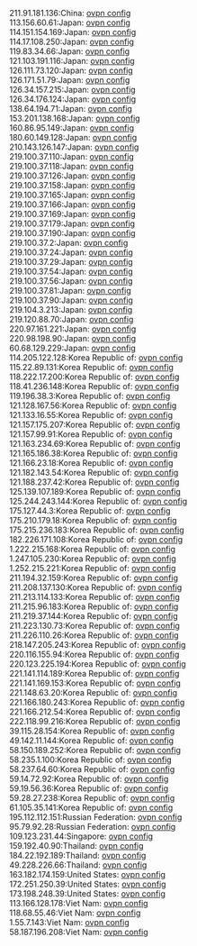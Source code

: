211.91.181.136:China: [ovpn config](vpn/211_91_181_136.ovpn)  
113.156.60.61:Japan: [ovpn config](vpn/113_156_60_61.ovpn)  
114.151.154.169:Japan: [ovpn config](vpn/114_151_154_169.ovpn)  
114.17.108.250:Japan: [ovpn config](vpn/114_17_108_250.ovpn)  
119.83.34.66:Japan: [ovpn config](vpn/119_83_34_66.ovpn)  
121.103.191.116:Japan: [ovpn config](vpn/121_103_191_116.ovpn)  
126.111.73.120:Japan: [ovpn config](vpn/126_111_73_120.ovpn)  
126.171.51.79:Japan: [ovpn config](vpn/126_171_51_79.ovpn)  
126.34.157.215:Japan: [ovpn config](vpn/126_34_157_215.ovpn)  
126.34.176.124:Japan: [ovpn config](vpn/126_34_176_124.ovpn)  
138.64.194.71:Japan: [ovpn config](vpn/138_64_194_71.ovpn)  
153.201.138.168:Japan: [ovpn config](vpn/153_201_138_168.ovpn)  
160.86.95.149:Japan: [ovpn config](vpn/160_86_95_149.ovpn)  
180.60.149.128:Japan: [ovpn config](vpn/180_60_149_128.ovpn)  
210.143.126.147:Japan: [ovpn config](vpn/210_143_126_147.ovpn)  
219.100.37.110:Japan: [ovpn config](vpn/219_100_37_110.ovpn)  
219.100.37.118:Japan: [ovpn config](vpn/219_100_37_118.ovpn)  
219.100.37.126:Japan: [ovpn config](vpn/219_100_37_126.ovpn)  
219.100.37.158:Japan: [ovpn config](vpn/219_100_37_158.ovpn)  
219.100.37.165:Japan: [ovpn config](vpn/219_100_37_165.ovpn)  
219.100.37.166:Japan: [ovpn config](vpn/219_100_37_166.ovpn)  
219.100.37.169:Japan: [ovpn config](vpn/219_100_37_169.ovpn)  
219.100.37.179:Japan: [ovpn config](vpn/219_100_37_179.ovpn)  
219.100.37.190:Japan: [ovpn config](vpn/219_100_37_190.ovpn)  
219.100.37.2:Japan: [ovpn config](vpn/219_100_37_2.ovpn)  
219.100.37.24:Japan: [ovpn config](vpn/219_100_37_24.ovpn)  
219.100.37.29:Japan: [ovpn config](vpn/219_100_37_29.ovpn)  
219.100.37.54:Japan: [ovpn config](vpn/219_100_37_54.ovpn)  
219.100.37.56:Japan: [ovpn config](vpn/219_100_37_56.ovpn)  
219.100.37.81:Japan: [ovpn config](vpn/219_100_37_81.ovpn)  
219.100.37.90:Japan: [ovpn config](vpn/219_100_37_90.ovpn)  
219.104.3.213:Japan: [ovpn config](vpn/219_104_3_213.ovpn)  
219.120.88.70:Japan: [ovpn config](vpn/219_120_88_70.ovpn)  
220.97.161.221:Japan: [ovpn config](vpn/220_97_161_221.ovpn)  
220.98.198.90:Japan: [ovpn config](vpn/220_98_198_90.ovpn)  
60.68.129.229:Japan: [ovpn config](vpn/60_68_129_229.ovpn)  
114.205.122.128:Korea Republic of: [ovpn config](vpn/114_205_122_128.ovpn)  
115.22.89.131:Korea Republic of: [ovpn config](vpn/115_22_89_131.ovpn)  
118.222.17.200:Korea Republic of: [ovpn config](vpn/118_222_17_200.ovpn)  
118.41.236.148:Korea Republic of: [ovpn config](vpn/118_41_236_148.ovpn)  
119.196.38.3:Korea Republic of: [ovpn config](vpn/119_196_38_3.ovpn)  
121.128.167.56:Korea Republic of: [ovpn config](vpn/121_128_167_56.ovpn)  
121.133.16.55:Korea Republic of: [ovpn config](vpn/121_133_16_55.ovpn)  
121.157.175.207:Korea Republic of: [ovpn config](vpn/121_157_175_207.ovpn)  
121.157.99.91:Korea Republic of: [ovpn config](vpn/121_157_99_91.ovpn)  
121.163.234.69:Korea Republic of: [ovpn config](vpn/121_163_234_69.ovpn)  
121.165.186.38:Korea Republic of: [ovpn config](vpn/121_165_186_38.ovpn)  
121.166.23.18:Korea Republic of: [ovpn config](vpn/121_166_23_18.ovpn)  
121.182.143.54:Korea Republic of: [ovpn config](vpn/121_182_143_54.ovpn)  
121.188.237.42:Korea Republic of: [ovpn config](vpn/121_188_237_42.ovpn)  
125.139.107.189:Korea Republic of: [ovpn config](vpn/125_139_107_189.ovpn)  
125.244.243.144:Korea Republic of: [ovpn config](vpn/125_244_243_144.ovpn)  
175.127.44.3:Korea Republic of: [ovpn config](vpn/175_127_44_3.ovpn)  
175.210.179.18:Korea Republic of: [ovpn config](vpn/175_210_179_18.ovpn)  
175.215.236.183:Korea Republic of: [ovpn config](vpn/175_215_236_183.ovpn)  
182.226.171.108:Korea Republic of: [ovpn config](vpn/182_226_171_108.ovpn)  
1.222.215.168:Korea Republic of: [ovpn config](vpn/1_222_215_168.ovpn)  
1.247.105.230:Korea Republic of: [ovpn config](vpn/1_247_105_230.ovpn)  
1.252.215.221:Korea Republic of: [ovpn config](vpn/1_252_215_221.ovpn)  
211.194.32.159:Korea Republic of: [ovpn config](vpn/211_194_32_159.ovpn)  
211.208.137.130:Korea Republic of: [ovpn config](vpn/211_208_137_130.ovpn)  
211.213.114.133:Korea Republic of: [ovpn config](vpn/211_213_114_133.ovpn)  
211.215.96.183:Korea Republic of: [ovpn config](vpn/211_215_96_183.ovpn)  
211.219.37.144:Korea Republic of: [ovpn config](vpn/211_219_37_144.ovpn)  
211.223.130.73:Korea Republic of: [ovpn config](vpn/211_223_130_73.ovpn)  
211.226.110.26:Korea Republic of: [ovpn config](vpn/211_226_110_26.ovpn)  
218.147.205.243:Korea Republic of: [ovpn config](vpn/218_147_205_243.ovpn)  
220.116.155.94:Korea Republic of: [ovpn config](vpn/220_116_155_94.ovpn)  
220.123.225.194:Korea Republic of: [ovpn config](vpn/220_123_225_194.ovpn)  
221.141.114.189:Korea Republic of: [ovpn config](vpn/221_141_114_189.ovpn)  
221.141.169.153:Korea Republic of: [ovpn config](vpn/221_141_169_153.ovpn)  
221.148.63.20:Korea Republic of: [ovpn config](vpn/221_148_63_20.ovpn)  
221.166.180.243:Korea Republic of: [ovpn config](vpn/221_166_180_243.ovpn)  
221.166.212.54:Korea Republic of: [ovpn config](vpn/221_166_212_54.ovpn)  
222.118.99.216:Korea Republic of: [ovpn config](vpn/222_118_99_216.ovpn)  
39.115.28.154:Korea Republic of: [ovpn config](vpn/39_115_28_154.ovpn)  
49.142.11.144:Korea Republic of: [ovpn config](vpn/49_142_11_144.ovpn)  
58.150.189.252:Korea Republic of: [ovpn config](vpn/58_150_189_252.ovpn)  
58.235.1.100:Korea Republic of: [ovpn config](vpn/58_235_1_100.ovpn)  
58.237.64.60:Korea Republic of: [ovpn config](vpn/58_237_64_60.ovpn)  
59.14.72.92:Korea Republic of: [ovpn config](vpn/59_14_72_92.ovpn)  
59.19.56.36:Korea Republic of: [ovpn config](vpn/59_19_56_36.ovpn)  
59.28.27.238:Korea Republic of: [ovpn config](vpn/59_28_27_238.ovpn)  
61.105.35.141:Korea Republic of: [ovpn config](vpn/61_105_35_141.ovpn)  
195.112.112.151:Russian Federation: [ovpn config](vpn/195_112_112_151.ovpn)  
95.79.92.28:Russian Federation: [ovpn config](vpn/95_79_92_28.ovpn)  
109.123.231.44:Singapore: [ovpn config](vpn/109_123_231_44.ovpn)  
159.192.40.90:Thailand: [ovpn config](vpn/159_192_40_90.ovpn)  
184.22.192.189:Thailand: [ovpn config](vpn/184_22_192_189.ovpn)  
49.228.226.66:Thailand: [ovpn config](vpn/49_228_226_66.ovpn)  
163.182.174.159:United States: [ovpn config](vpn/163_182_174_159.ovpn)  
172.251.250.39:United States: [ovpn config](vpn/172_251_250_39.ovpn)  
173.198.248.39:United States: [ovpn config](vpn/173_198_248_39.ovpn)  
113.166.128.178:Viet Nam: [ovpn config](vpn/113_166_128_178.ovpn)  
118.68.55.46:Viet Nam: [ovpn config](vpn/118_68_55_46.ovpn)  
1.55.7.143:Viet Nam: [ovpn config](vpn/1_55_7_143.ovpn)  
58.187.196.208:Viet Nam: [ovpn config](vpn/58_187_196_208.ovpn)  
